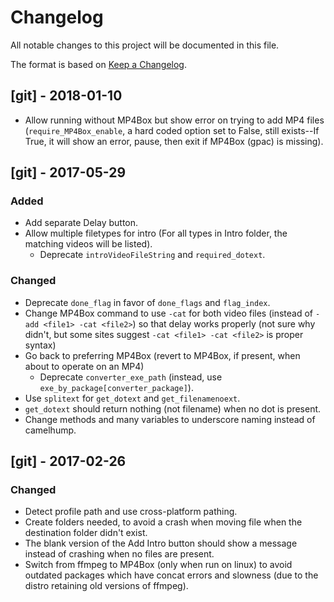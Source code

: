 # Changelog
All notable changes to this project will be documented in this file.

The format is based on [Keep a
Changelog](https://keepachangelog.com/en/1.0.0/).


## [git] - 2018-01-10
- Allow running without MP4Box but show error on trying to add MP4 files
  (`require_MP4Box_enable`, a hard coded option set to False, still
  exists--If True, it will show an error, pause, then exit if
  MP4Box (gpac) is missing).

## [git] - 2017-05-29
### Added
- Add separate Delay button.
- Allow multiple filetypes for intro (For all types in Intro folder,
  the matching videos will be listed).
  - Deprecate `introVideoFileString` and `required_dotext`.
### Changed
- Deprecate `done_flag` in favor of `done_flags` and `flag_index`.
- Change MP4Box command to use `-cat` for both video files (instead of
  `-add <file1> -cat <file2>`) so that delay works properly (not sure
  why didn't, but some sites suggest `-cat <file1> -cat <file2>` is
  proper syntax)
- Go back to preferring MP4Box (revert to MP4Box, if present, when about
  to operate on an MP4)
  - Deprecate `converter_exe_path` (instead, use
    `exe_by_package[converter_package]`).
- Use `splitext` for `get_dotext` and `get_filenamenoext`.
- `get_dotext` should return nothing (not filename) when no dot is
  present.
- Change methods and many variables to underscore naming instead of
  camelhump.

## [git] - 2017-02-26
### Changed
- Detect profile path and use cross-platform pathing.
- Create folders needed, to avoid a crash when moving file when the
  destination folder didn't exist.
- The blank version of the Add Intro button should show a message
  instead of crashing when no files are present.
- Switch from ffmpeg to MP4Box (only when run on linux) to avoid
  outdated packages which have concat errors and slowness (due to the
  distro retaining old versions of ffmpeg).

